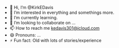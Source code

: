 - 👋 Hi, I’m @KirkEDavis
- 👀 I’m interested in everything and somethings more.
- 🌱 I’m currently learning.
- 💞️ I’m looking to collaborate on ...
- 📫 How to reach me kedavis301@icloud.com
- 😄 Pronouns: ...
- ⚡ Fun fact: Old with lots of stories/experience

<!---
KirkEDavis/KirkEDavis is a ✨ special ✨ repository because its `README.md` (this file) appears on your GitHub profile.
You can click the Preview link to take a look at your changes.
--->
